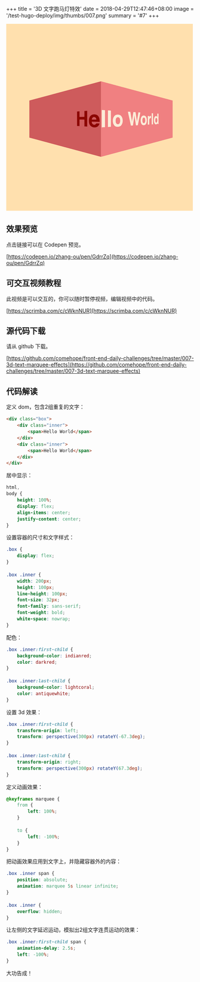 +++
title = '3D 文字跑马灯特效'
date = 2018-04-29T12:47:46+08:00
image = '/test-hugo-deploy/img/thumbs/007.png'
summary = '#7'
+++

![](./work.png)

## 效果预览

点击链接可以在 Codepen 预览。

[https://codepen.io/zhang-ou/pen/GdrrZq](https://codepen.io/zhang-ou/pen/GdrrZq)

## 可交互视频教程

此视频是可以交互的，你可以随时暂停视频，编辑视频中的代码。

[https://scrimba.com/c/cWknNUR](https://scrimba.com/c/cWknNUR)

## 源代码下载

请从 github 下载。

[https://github.com/comehope/front-end-daily-challenges/tree/master/007-3d-text-marquee-effects](https://github.com/comehope/front-end-daily-challenges/tree/master/007-3d-text-marquee-effects)

## 代码解读

定义 dom，包含2组重复的文字：
```html
<div class="box">
	<div class="inner">
		<span>Hello World</span>
	</div>
	<div class="inner">
		<span>Hello World</span>
	</div>
</div>
```

居中显示：
```css
html,
body {
	height: 100%;
	display: flex;
	align-items: center;
	justify-content: center;
}
```

设置容器的尺寸和文字样式：
```css
.box {
	display: flex;
}

.box .inner {
	width: 200px;
	height: 100px;
	line-height: 100px;
	font-size: 32px;
	font-family: sans-serif;
	font-weight: bold;
	white-space: nowrap;
}
```

配色：
```css
.box .inner:first-child {
	background-color: indianred;
	color: darkred;
}

.box .inner:last-child {
	background-color: lightcoral;
	color: antiquewhite;
}
```

设置 3d 效果：
```css
.box .inner:first-child {
	transform-origin: left;
	transform: perspective(300px) rotateY(-67.3deg);
}

.box .inner:last-child {
	transform-origin: right;
	transform: perspective(300px) rotateY(67.3deg);
}
```

定义动画效果：
```css
@keyframes marquee {
	from {
		left: 100%;
	}

	to {
		left: -100%;
	}
}
```

把动画效果应用到文字上，并隐藏容器外的内容：
```css
.box .inner span {
	position: absolute;
	animation: marquee 5s linear infinite;
}

.box .inner {
	overflow: hidden;
}
```

让左侧的文字延迟运动，模拟出2组文字连贯运动的效果：
```css
.box .inner:first-child span {
	animation-delay: 2.5s;
	left: -100%;
}
```

大功告成！
